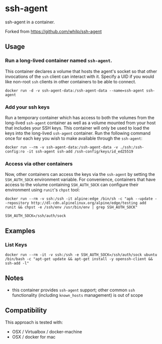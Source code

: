# ssh-agent

ssh-agent in a container.

Forked from <https://github.com/whilp/ssh-agent>

## Usage

### Run a long-lived container named `ssh-agent`. 

This container declares a volume that hosts the agent's socket so that other invocations of the `ssh` client can interact with it. Specify a UID if you would like non-root `ssh` clients in other containers to be able to connect.

```console
docker run -d -v ssh-agent-data:/ssh-agent-data --name=ssh-agent ssh-agent
```

### Add your ssh keys

Run a temporary container which has access to both the volumes from the long-lived `ssh-agent` container as well as a volume mounted from your host that includes your SSH keys. This container will only be used to load the keys into the long-lived `ssh-agent` container. Run the following command once for each key you wish to make available through the `ssh-agent`:

```console
docker run --rm -v ssh-agent-data:/ssh-agent-data -v ./ssh:/ssh-config:ro -it ssh-agent ssh-add /ssh-config/keys/id_ed25519
```

### Access via other containers

Now, other containers can access the keys via the `ssh-agent` by setting the `SSH_AUTH_SOCK` environment variable. For convenience, containers that have access to the volume containing `SSH_AUTH_SOCK` can configure their environment using `runit`'s `chpst` tool:

```console
docker run --rm -v ssh:/ssh -it alpine:edge /bin/sh -c "apk --update --repository http://dl-cdn.alpinelinux.org/alpine/edge/testing add runit && chpst -e /ssh/env /usr/bin/env | grep SSH_AUTH_SOCK"

SSH_AUTH_SOCK=/ssh/auth/sock
```

## Examples

### List Keys

```console
docker run --rm -it -v ssh:/ssh -e SSH_AUTH_SOCK=/ssh/auth/sock ubuntu /bin/bash -c "apt-get update && apt-get install -y openssh-client && ssh-add -l"
```

## Notes

- this container provides `ssh-agent` support; other common `ssh` functionality (including `known_hosts` management) is out of scope

## Compatibility

This approach is tested with:

- OSX / Virtualbox / docker-machine
- OSX / docker for mac

